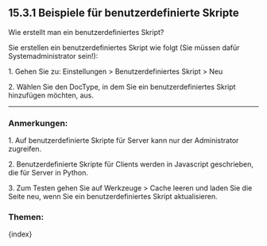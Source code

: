 ## 15.3.1 Beispiele für benutzerdefinierte Skripte

Wie erstellt man ein benutzerdefiniertes Skript?

Sie erstellen ein benutzerdefiniertes Skript wie folgt (Sie müssen dafür Systemadministrator sein!):

1\. Gehen Sie zu: Einstellungen > Benutzerdefiniertes Skript > Neu

2\. Wählen Sie den DocType, in dem Sie ein benutzerdefiniertes Skript hinzufügen möchten, aus.

* * *

### Anmerkungen:

1\. Auf benutzerdefinierte Skripte für Server kann nur der Administrator zugreifen.

2\. Benutzerdefinierte Skripte für Clients werden in Javascript geschrieben, die für Server in Python.

3\. Zum Testen gehen Sie auf Werkzeuge > Cache leeren und laden Sie die Seite neu, wenn Sie ein benutzerdefiniertes Skript aktualisieren.

### Themen:

{index}

